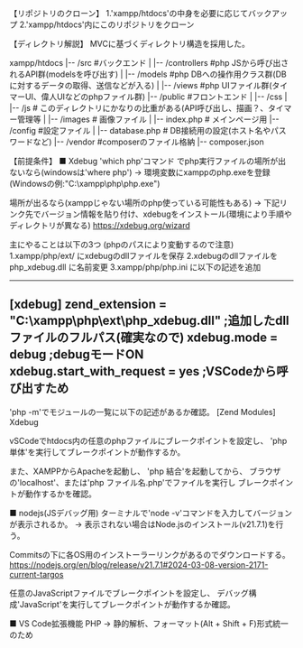 【リポジトリのクローン】
1.'xampp/htdocs'の中身を必要に応じてバックアップ
2.'xampp/htdocs'内にこのリポジトリをクローン


【ディレクトリ解説】
MVCに基づくディレクトリ構造を採用した。

xampp/htdocs
|-- /src #バックエンド
|   |-- /controllers #php JSから呼び出されるAPI群(modelsを呼び出す)
|   |-- /models #php DBへの操作用クラス群(DBに対するデータの取得、送信などが入る)
|   |-- /views #php UIファイル群(タイマーUI、偉人UIなどのphpファイル群)
|-- /public #フロントエンド
|   |-- /css 
|   |-- /js # このディレクトリにかなりの比重がある(API呼び出し、描画？、タイマー管理等
|   |-- /images # 画像ファイル
|   |-- index.php # メインページ用
|-- /config #設定ファイル
|   |-- database.php # DB接続用の設定(ホスト名やパスワードなど)
|-- /vendor #composerのファイル格納
|-- composer.json


【前提条件】
■ Xdebug
'which php'コマンド でphp実行ファイルの場所が出ないなら(windowsは'where php')
-> 環境変数にxamppのphp.exeを登録(Windowsの例:"C:\\xampp\\php\\php.exe")

場所が出るなら(xamppじゃない場所のphp使っている可能性もある)
-> 下記リンク先でバージョン情報を貼り付け、xdebugをインストール(環境により手順やディレクトリが異なる)
https://xdebug.org/wizard

主にやることは以下の3つ (phpのパスにより変動するので注意)
1.xampp/php/ext/ にxdebugのdllファイルを保存
2.xdebugのdllファイルを php_xdebug.dll に名前変更
3.xampp/php/php.ini に以下の記述を追加

---------------------------------------------------------------------------------------------------
[xdebug]
zend_extension = "C:\xampp\php\ext\php_xdebug.dll" ;追加したdllファイルのフルパス(確実なので)
xdebug.mode = debug ;debugモードON
xdebug.start_with_request = yes ;VSCodeから呼び出すため
---------------------------------------------------------------------------------------------------

'php -m'でモジュールの一覧に以下の記述があるか確認。
[Zend Modules]
Xdebug

vSCodeでhtdocs内の任意のphpファイルにブレークポイントを設定し、
'php 単体'を実行してブレークポイントが動作するか。

また、XAMPPからApacheを起動し、
'php 結合'を起動してから、
ブラウザの'localhost'、または'php ファイル名.php'でファイルを実行し
ブレークポイントが動作するかを確認。


■ nodejs(JSデバッグ用)
ターミナルで'node -v'コマンドを入力してバージョンが表示されるか。
-> 表示されない場合はNode.jsのインストール(v21.7.1)を行う。

Commitsの下に各OS用のインストーラーリンクがあるのでダウンロードする。
https://nodejs.org/en/blog/release/v21.7.1#2024-03-08-version-2171-current-targos

任意のJavaScriptファイルでブレークポイントを設定し、
デバッグ構成'JavaScript'を実行してブレークポイントが動作するか確認。


■ VS Code拡張機能
PHP
-> 静的解析、フォーマット(Alt + Shift + F)形式統一のため
